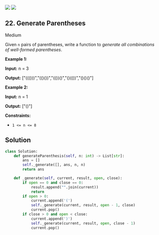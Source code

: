 [![](https://img.shields.io/github/stars/LeetCode-in-Python/LeetCode-in-Python?label=Stars&style=flat-square)](https://github.com/LeetCode-in-Python/LeetCode-in-Python)
[![](https://img.shields.io/github/forks/LeetCode-in-Python/LeetCode-in-Python?label=Fork%20me%20on%20GitHub%20&style=flat-square)](https://github.com/LeetCode-in-Python/LeetCode-in-Python/fork)

## 22\. Generate Parentheses

Medium

Given `n` pairs of parentheses, write a function to _generate all combinations of well-formed parentheses_.

**Example 1:**

**Input:** n = 3

**Output:** ["((()))","(()())","(())()","()(())","()()()"] 

**Example 2:**

**Input:** n = 1

**Output:** ["()"] 

**Constraints:**

*   `1 <= n <= 8`

## Solution

```python
class Solution:
    def generateParenthesis(self, n: int) -> List[str]:
        ans = []
        self._generate([], ans, n, n)
        return ans

    def _generate(self, current, result, open, close):
        if open == 0 and close == 0:
            result.append("".join(current))
            return
        if open > 0:
            current.append('(')
            self._generate(current, result, open - 1, close)
            current.pop()
        if close > 0 and open < close:
            current.append(')')
            self._generate(current, result, open, close - 1)
            current.pop()
```